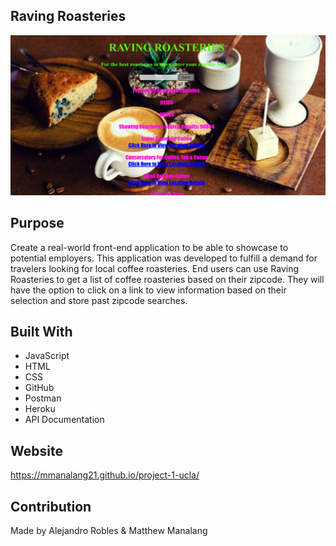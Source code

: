 ## Raving Roasteries

<img src="assets/images/ReadMeScrnSht.png">

## Purpose
Create a real-world front-end application to be able to showcase to potential employers. This application was developed to fulfill a demand for travelers looking for local coffee roasteries. End users can use Raving Roasteries to get a list of coffee roasteries based on their zipcode. They will have the option to click on a link to view information based on their selection and store past zipcode searches. 

## Built With
* JavaScript
* HTML
* CSS
* GitHub
* Postman
* Heroku
* API Documentation

## Website
https://mmanalang21.github.io/project-1-ucla/

## Contribution
Made by Alejandro Robles & Matthew Manalang
